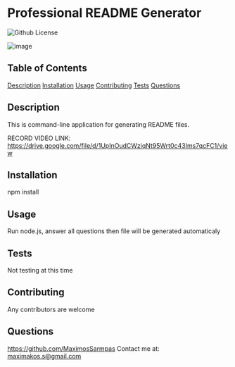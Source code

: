 # Professional README Generator
![Github License](https://img.shields.io/badge/license-MIT-green)


![image](https://user-images.githubusercontent.com/117605647/219983717-1deb632d-5eed-4276-aef4-ade9b0cca384.png)

## Table of Contents

[Description](#description)
[Installation](#installation)
[Usage](#usage)
[Contributing](#contributing)
[Tests](#tests)
[Questions](#questions)

## Description
This is command-line application for generating README files. 

RECORD VIDEO LINK: https://drive.google.com/file/d/1UpInOudCWziqNt95Wrt0c43Ims7qcFC1/view

## Installation
npm install

## Usage
Run node.js, answer all questions then file will be generated automaticaly

## Tests
Not testing at this time

## Contributing
Any contributors are welcome



## Questions
https://github.com/MaximosSarmpas 
Contact me at: maximakos.s@gmail.com
